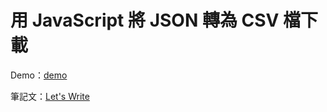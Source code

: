 # 用 JavaScript 將 JSON 轉為 CSV 檔下載

Demo：[demo](https://letswritetw.github.io/letswrite-json-to-csv/)

筆記文：[Let's Write](https://letswrite.tw/json-to-csv/)
